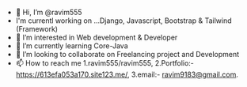 - 👋 Hi, I’m @ravim555
- I'm currentl working on ...Django, Javascript, Bootstrap & Tailwind (Framework) 
- 👀 I’m interested in Web development & Developer
- 🌱 I’m currently learning Core-Java
- 💞️ I’m looking to collaborate on Freelancing project and Development 
- 📫 How to reach me 1.ravim555/ravim555, 2.Portfolio:- https://613efa053a170.site123.me/, 3.email:- ravim9183@gmail.com.

<!---
ravim555/ravim555 is a ✨ special ✨ repository because its `README.md` (this file) appears on your GitHub profile.
You can click the Preview link to take a look at your changes.
--->
